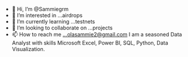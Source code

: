 - 👋 Hi, I’m @Sammiegrm
- 👀 I’m interested in ...airdrops
- 🌱 I’m currently learning ...testnets
- 💞️ I’m looking to collaborate on ...projects
- 📫 How to reach me ...olasammie2@gmail.com
I am a seasoned Data Analyst with skills Microsoft Excel, Power BI, SQL, Python, Data Visualization.
